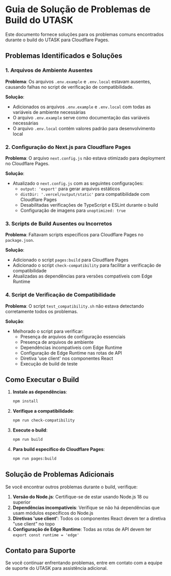 # Guia de Solução de Problemas de Build do UTASK

Este documento fornece soluções para os problemas comuns encontrados durante o build do UTASK para Cloudflare Pages.

## Problemas Identificados e Soluções

### 1. Arquivos de Ambiente Ausentes

**Problema**: Os arquivos `.env.example` e `.env.local` estavam ausentes, causando falhas no script de verificação de compatibilidade.

**Solução**: 
- Adicionados os arquivos `.env.example` e `.env.local` com todas as variáveis de ambiente necessárias
- O arquivo `.env.example` serve como documentação das variáveis necessárias
- O arquivo `.env.local` contém valores padrão para desenvolvimento local

### 2. Configuração do Next.js para Cloudflare Pages

**Problema**: O arquivo `next.config.js` não estava otimizado para deployment no Cloudflare Pages.

**Solução**:
- Atualizado o `next.config.js` com as seguintes configurações:
  - `output: 'export'` para gerar arquivos estáticos
  - `distDir: '.vercel/output/static'` para compatibilidade com Cloudflare Pages
  - Desabilitadas verificações de TypeScript e ESLint durante o build
  - Configuração de imagens para `unoptimized: true`

### 3. Scripts de Build Ausentes ou Incorretos

**Problema**: Faltavam scripts específicos para Cloudflare Pages no `package.json`.

**Solução**:
- Adicionado o script `pages:build` para Cloudflare Pages
- Adicionado o script `check-compatibility` para facilitar a verificação de compatibilidade
- Atualizadas as dependências para versões compatíveis com Edge Runtime

### 4. Script de Verificação de Compatibilidade

**Problema**: O script `test_compatibility.sh` não estava detectando corretamente todos os problemas.

**Solução**:
- Melhorado o script para verificar:
  - Presença de arquivos de configuração essenciais
  - Presença de arquivos de ambiente
  - Dependências incompatíveis com Edge Runtime
  - Configuração de Edge Runtime nas rotas de API
  - Diretiva 'use client' nos componentes React
  - Execução de build de teste

## Como Executar o Build

1. **Instale as dependências**:
   ```bash
   npm install
   ```

2. **Verifique a compatibilidade**:
   ```bash
   npm run check-compatibility
   ```

3. **Execute o build**:
   ```bash
   npm run build
   ```

4. **Para build específico do Cloudflare Pages**:
   ```bash
   npm run pages:build
   ```

## Solução de Problemas Adicionais

Se você encontrar outros problemas durante o build, verifique:

1. **Versão do Node.js**: Certifique-se de estar usando Node.js 18 ou superior
2. **Dependências incompatíveis**: Verifique se não há dependências que usam módulos específicos do Node.js
3. **Diretivas 'use client'**: Todos os componentes React devem ter a diretiva "use client" no topo
4. **Configuração de Edge Runtime**: Todas as rotas de API devem ter `export const runtime = 'edge'`

## Contato para Suporte

Se você continuar enfrentando problemas, entre em contato com a equipe de suporte do UTASK para assistência adicional.
